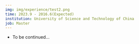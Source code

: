 ```yaml
---
img: img/experience/test2.png
time: 2023.9 - 2016.6(Expected)
institution: University of Science and Technology of China
job: Master
---
```


- To be continued...

